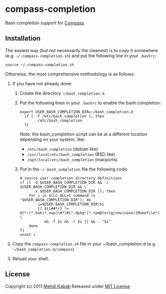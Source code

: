 compass-completion
==================

Bash completion support for [Compass][compass].

Installation
------------

The easiest way (but not necessarily the cleanest) is to copy it somewhere
(e.g. `~/.compass-completion.sh`) and put the following line in your `.bashrc`:

    source ~/.compass-completion.sh

Otherwise, the most comprehensive methodology is as follows:

1. If you have not already done:

   1. Create the directory `~/bash_completion.d`.

   2. Put the following lines in your `.bashrc` to enable the bash completion:

      <pre><code>export USER_BASH_COMPLETION_DIR=~/bash_completion.d
        if [ -f /etc/bash_completion ]; then
            . /etc/bash_completion
        fi</code></pre>

      *Note:* the bash_completion script can be at a different location depending on your system, like:

        * `/etc/bash_completion` (debian like)
        * `/usr/local/etc/bash_completion` (BSD like)
        * `/opt/local/etc/bash_completion` (macports)

   3. Put in the `~/.bash_completion` file the following code:

      <pre><code># source user completion directory definitions
      if [[ -d $USER_BASH_COMPLETION_DIR && -r $USER_BASH_COMPLETION_DIR && \
            -x $USER_BASH_COMPLETION_DIR ]]; then
          for i in $(LC_ALL=C command ls "$USER_BASH_COMPLETION_DIR"); do
              i=$USER_BASH_COMPLETION_DIR/$i
              [[ ${i##*/} != @(*~|*.bak|*.swp|\#*\#|*.dpkg*|*.rpm@(orig|new|save)|Makefile*) \
                 && -f $i && -r $i ]] && . "$i"
          done
      fi
      unset i</code></pre>

2. Copy the `compass-completion.sh` file in your ~/bash_completion.d (e.g. `~/bash_completion.d/compass`).
3. Reload your shell.

License
-------

Copyright (c) 2011 [Mehdi Kabab][blog]
Released under [MIT License][license].

[blog]: http://pioupioum.fr/
[compass]: http://compass-style.org/
[license]: http://opensource.org/licenses/mit-license.php "The MIT License"

